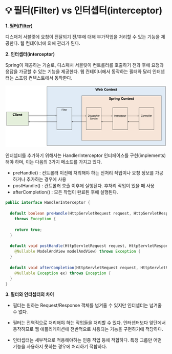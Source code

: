 # 💡 **필터(Filter) vs 인터셉터(interceptor)**

**1. [필터(Filter)](https://github.com/dilmah0203/TIL/blob/main/JSP/%ED%95%84%ED%84%B0.md)**

디스패처 서블릿에 요청이 전달되기 전/후에 대해 부가작업을 처리할 수 있는 기능을 제공한다. 웹 컨테이너에 의해 관리가 된다.

**2. 인터셉터(interceptor)**

Spring이 제공하는 기술로, 디스패처 서블릿이 컨트롤러를 호출하기 전과 후에 요청과 응답을 가공할 수 있는 기능을 제공한다. 웹 컨테이너에서 동작하는 필터와 달리 인터셉터는 스프링 컨텍스트에서 동작한다.

![img2](https://github.com/dilmah0203/TIL/blob/main/Image/Interceptor1.png)

인터셉터를 추가하기 위해서는 HandlerInterceptor 인터페이스를 구현(implements)해야 하며, 이는 다음의 3가지 메소드를 가지고 있다.

- preHandle() : 컨트롤러 이전에 처리해야 하는 전처리 작업이나 요청 정보를 가공하거나 추가하는 경우에 사용
- postHandle() : 컨트롤러 호출 이후에 실행된다. 후처리 작업이 있을 때 사용
- afterCompletion() : 모든 작업이 완료된 후에 실행된다.

```java
public interface HandlerInterceptor { 
  
  default boolean preHandle(HttpServletRequest request, HttpServletResponse response, Object handler) 
    throws Exception { 
    
    return true; 
  } 
  
  default void postHandle(HttpServletRequest request, HttpServletResponse response, Object handler, 
    @Nullable ModelAndView modelAndView) throws Exception {
  } 
  
  default void afterCompletion(HttpServletRequest request, HttpServletResponse response, Object handler, 
    @Nullable Exception ex) throws Exception {
  } 
}
```

**3. 필터와 인터셉터의 차이**

- 필터는 원하는 Request/Response 객체를 넘겨줄 수 있지만 인터셉터는 넘겨줄 수 없다.

- 필터는 전역적으로 처리해야 하는 작업들을 처리할 수 있다. 인터셉터보다 앞단에서 동작하므로 웹 애플리케이션에 전반적으로 사용되는 기능을 구현하기에 적당하다.

- 인터셉터는 세부적으로 적용해야하는 인증 작업 등에 적합하다. 특정 그룹만 어떤 기능을 사용하지 못하는 경우에 처리하기 적합하다.
